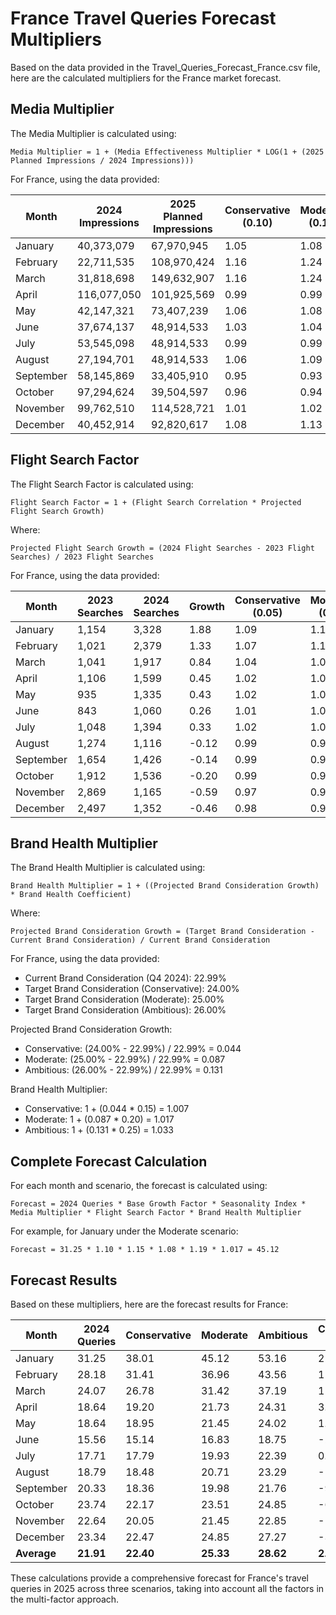 # France Travel Queries Forecast Multipliers

Based on the data provided in the Travel_Queries_Forecast_France.csv file, here are the calculated multipliers for the France market forecast.

## Media Multiplier

The Media Multiplier is calculated using:
```
Media Multiplier = 1 + (Media Effectiveness Multiplier * LOG(1 + (2025 Planned Impressions / 2024 Impressions)))
```

For France, using the data provided:

| Month | 2024 Impressions | 2025 Planned Impressions | Conservative (0.10) | Moderate (0.15) | Ambitious (0.20) |
|-------|------------------|--------------------------|---------------------|-----------------|------------------|
| January | 40,373,079 | 67,970,945 | 1.05 | 1.08 | 1.11 |
| February | 22,711,535 | 108,970,424 | 1.16 | 1.24 | 1.32 |
| March | 31,818,698 | 149,632,907 | 1.16 | 1.24 | 1.32 |
| April | 116,077,050 | 101,925,569 | 0.99 | 0.99 | 0.98 |
| May | 42,147,321 | 73,407,239 | 1.06 | 1.08 | 1.11 |
| June | 37,674,137 | 48,914,533 | 1.03 | 1.04 | 1.05 |
| July | 53,545,098 | 48,914,533 | 0.99 | 0.99 | 0.98 |
| August | 27,194,701 | 48,914,533 | 1.06 | 1.09 | 1.12 |
| September | 58,145,869 | 33,405,910 | 0.95 | 0.93 | 0.90 |
| October | 97,294,624 | 39,504,597 | 0.96 | 0.94 | 0.92 |
| November | 99,762,510 | 114,528,721 | 1.01 | 1.02 | 1.03 |
| December | 40,452,914 | 92,820,617 | 1.08 | 1.13 | 1.17 |

## Flight Search Factor

The Flight Search Factor is calculated using:
```
Flight Search Factor = 1 + (Flight Search Correlation * Projected Flight Search Growth)
```

Where:
```
Projected Flight Search Growth = (2024 Flight Searches - 2023 Flight Searches) / 2023 Flight Searches
```

For France, using the data provided:

| Month | 2023 Searches | 2024 Searches | Growth | Conservative (0.05) | Moderate (0.10) | Ambitious (0.15) |
|-------|---------------|---------------|--------|---------------------|-----------------|------------------|
| January | 1,154 | 3,328 | 1.88 | 1.09 | 1.19 | 1.28 |
| February | 1,021 | 2,379 | 1.33 | 1.07 | 1.13 | 1.20 |
| March | 1,041 | 1,917 | 0.84 | 1.04 | 1.08 | 1.13 |
| April | 1,106 | 1,599 | 0.45 | 1.02 | 1.04 | 1.07 |
| May | 935 | 1,335 | 0.43 | 1.02 | 1.04 | 1.06 |
| June | 843 | 1,060 | 0.26 | 1.01 | 1.03 | 1.04 |
| July | 1,048 | 1,394 | 0.33 | 1.02 | 1.03 | 1.05 |
| August | 1,274 | 1,116 | -0.12 | 0.99 | 0.99 | 0.98 |
| September | 1,654 | 1,426 | -0.14 | 0.99 | 0.99 | 0.98 |
| October | 1,912 | 1,536 | -0.20 | 0.99 | 0.98 | 0.97 |
| November | 2,869 | 1,165 | -0.59 | 0.97 | 0.94 | 0.91 |
| December | 2,497 | 1,352 | -0.46 | 0.98 | 0.95 | 0.93 |

## Brand Health Multiplier

The Brand Health Multiplier is calculated using:
```
Brand Health Multiplier = 1 + ((Projected Brand Consideration Growth) * Brand Health Coefficient)
```

Where:
```
Projected Brand Consideration Growth = (Target Brand Consideration - Current Brand Consideration) / Current Brand Consideration
```

For France, using the data provided:
- Current Brand Consideration (Q4 2024): 22.99%
- Target Brand Consideration (Conservative): 24.00%
- Target Brand Consideration (Moderate): 25.00%
- Target Brand Consideration (Ambitious): 26.00%

Projected Brand Consideration Growth:
- Conservative: (24.00% - 22.99%) / 22.99% = 0.044
- Moderate: (25.00% - 22.99%) / 22.99% = 0.087
- Ambitious: (26.00% - 22.99%) / 22.99% = 0.131

Brand Health Multiplier:
- Conservative: 1 + (0.044 * 0.15) = 1.007
- Moderate: 1 + (0.087 * 0.20) = 1.017
- Ambitious: 1 + (0.131 * 0.25) = 1.033

## Complete Forecast Calculation

For each month and scenario, the forecast is calculated using:
```
Forecast = 2024 Queries * Base Growth Factor * Seasonality Index * Media Multiplier * Flight Search Factor * Brand Health Multiplier
```

For example, for January under the Moderate scenario:
```
Forecast = 31.25 * 1.10 * 1.15 * 1.08 * 1.19 * 1.017 = 45.12
```

## Forecast Results

Based on these multipliers, here are the forecast results for France:

| Month | 2024 Queries | Conservative | Moderate | Ambitious | Conservative YoY | Moderate YoY | Ambitious YoY |
|-------|--------------|--------------|----------|-----------|------------------|--------------|---------------|
| January | 31.25 | 38.01 | 45.12 | 53.16 | 21.6% | 44.4% | 70.1% |
| February | 28.18 | 31.41 | 36.96 | 43.56 | 11.5% | 31.2% | 54.6% |
| March | 24.07 | 26.78 | 31.42 | 37.19 | 11.3% | 30.5% | 54.5% |
| April | 18.64 | 19.20 | 21.73 | 24.31 | 3.0% | 16.6% | 30.4% |
| May | 18.64 | 18.95 | 21.45 | 24.02 | 1.7% | 15.1% | 28.9% |
| June | 15.56 | 15.14 | 16.83 | 18.75 | -2.7% | 8.2% | 20.5% |
| July | 17.71 | 17.79 | 19.93 | 22.39 | 0.5% | 12.5% | 26.4% |
| August | 18.79 | 18.48 | 20.71 | 23.29 | -1.7% | 10.2% | 23.9% |
| September | 20.33 | 18.36 | 19.98 | 21.76 | -9.7% | -1.7% | 7.0% |
| October | 23.74 | 22.17 | 23.51 | 24.85 | -6.6% | -1.0% | 4.7% |
| November | 22.64 | 20.05 | 21.45 | 22.85 | -11.4% | -5.3% | 0.9% |
| December | 23.34 | 22.47 | 24.85 | 27.27 | -3.7% | 6.5% | 16.8% |
| **Average** | **21.91** | **22.40** | **25.33** | **28.62** | **2.3%** | **15.6%** | **30.6%** |

These calculations provide a comprehensive forecast for France's travel queries in 2025 across three scenarios, taking into account all the factors in the multi-factor approach.
